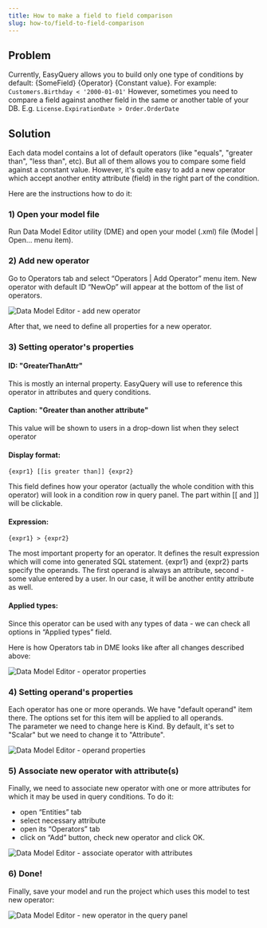 ```yaml
---
title: How to make a field to field comparison
slug: how-to/field-to-field-comparison
---
```



## Problem
Currently, EasyQuery allows you to build only one type of conditions by default: {SomeField} {Operator} {Constant value}. 
For example: `Customers.Birthday < '2000-01-01'`
However, sometimes you need to compare a field against another field in the same or another table of your DB. 
E.g. `License.ExpirationDate > Order.OrderDate`


## Solution
Each data model contains a lot of default operators (like "equals", "greater than", "less than", etc). But all of them allows you to compare some field against a constant value. However, it's quite easy to add a new operator which accept another entity attribute (field) in the right part of the condition.

Here are the instructions how to do it:

### 1) Open your model file

Run Data Model Editor utility (DME) and open your model (.xml) file (Model | Open… menu item).

### 2) Add new operator

Go to Operators tab and select “Operators | Add Operator” menu item. New operator with default ID “NewOp” will appear at the bottom of the list of operators.

![Data Model Editor - add new operator](/https://files.aistant.com/korzh/easyquery-dotnet/images/dm-new-operator-01.png)

After that, we need to define all properties for a new operator.

### 3) Setting operator's properties

#### ID: "GreaterThanAttr"

This is mostly an internal property. EasyQuery will use to reference this operator in attributes and query conditions.

#### Caption: "Greater than another attribute"

This value will be shown to users in a drop-down list when they select operator

#### Display format: 
```
{expr1} [[is greater than]] {expr2}
```

This field defines how your operator (actually the whole condition with this operator) will look in a condition row in query panel. The part within [[ and ]] will be clickable.

#### Expression: 
```
{expr1} > {expr2}
```

The most important property for an operator. It defines the result expression which will come into generated SQL statement. {expr1} and {expr2} parts specify the operands. The first operand is always an attribute, second - some value entered by a user. In our case, it will be another entity attribute as well.

#### Applied types: 

Since this operator can be used with any types of data - we can check all options in “Applied types” field.

Here is how Operators tab in DME looks like after all changes described above:

![Data Model Editor - operator properties](/https://files.aistant.com/korzh/easyquery-dotnet/images/dm-field-to-field-operator-02.png)

### 4) Setting operand's properties

Each operator has one or more operands. We have "default operand" item there. The options set for this item will be applied to all operands.  
The parameter we need to change here is Kind. By default, it's set to "Scalar" but we need to change it to "Attribute".

![Data Model Editor - operand properties](/https://files.aistant.com/korzh/easyquery-dotnet/images/dm-field-to-field-operator-03.png)

### 5) Associate new operator with attribute(s)

Finally, we need to associate new operator with one or more attributes for which it may be used in query conditions. To do it:

* open “Entities” tab
* select necessary attribute
* open its “Operators” tab
* click on “Add” button, check new operator and click OK.

![Data Model Editor - associate operator with attributes](/https://files.aistant.com/korzh/easyquery-dotnet/images/dm-field-to-field-operator-04.png)

### 6) Done!

Finally, save your model and run the project which uses this model to test new operator:

![Data Model Editor - new operator in the query panel](/https://files.aistant.com/korzh/easyquery-dotnet/images/dm-field-to-field-operator-05.png)